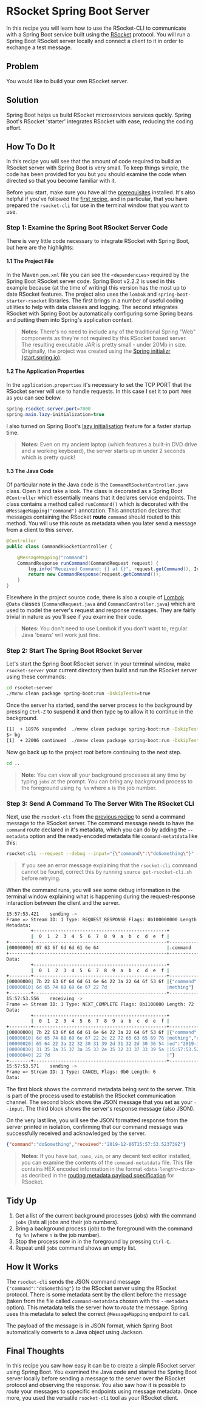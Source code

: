 # RSocket Spring Boot Server

In this recipe you will learn how to use the RSocket-CLI to communicate with a Spring Boot service built using the [RSocket][rsocket] protocol. You will run a Spring Boot RSocket server locally and connect a client to it in order to exchange a test message.

## Problem

You would like to build your own RSocket server.

## Solution

Spring Boot helps us build RSocket microservices services quckly. Spring Boot's RSocket 'starter' integrates RSocket with ease, reducing the coding effort.

## How To Do It

In this recipe you will see that the amount of code required to build an RSocket server with Spring Boot is very small. To keep things simple, the code has been provided for you but you should examine the code when directed so that you become familiar with it. 

Before you start, make sure you have all the [prerequisites][pre] installed. It's also helpful if you've followed the [first recipe][recipe], and in particular, that you have prepared the `rsocket-cli` for use in the terminal window that you want to use.

### Step 1: Examine the Spring Boot RSocket Server Code

There is very little code necessary to integrate RSocket with Spring Boot, but here are the highlights:

#### 1.1 The Project File

In the Maven `pom.xml` file you can see the `<dependencies>` required by the Spring Boot RSocket server code. Spring Boot v2.2.2 is used in this example because (at the time of writing) this version has the most up to date RSocket features. The project also uses the `lombok` and `spring-boot-starter-rsocket` libraries. The first brings in a number of useful coding utilities to help with data classes and logging. The second integrates RSocket with Spring Boot by automatically configuring some Spring beans and putting them into Spring's application context.

> **Notes:** 
> There's no need to include any of the traditional Spring "Web" components as they're not required by this RSocket based server.
> The resulting executable JAR is pretty small - under 20Mb in size. 
> Originally, the project was created using the [Spring initializr (start.spring.io)][initializr].

#### 1.2 The Application Properties

In the `application.properties` it's necessary to set the TCP PORT that the RSocket server will use to handle requests. In this case I set it to port `7000` as you can see below.

```java
spring.rsocket.server.port=7000
spring.main.lazy-initialization=true
```

I also turned on Spring Boot's [lazy initialisation][lazy] feature for a faster startup time.

> **Notes:**
> Even on my ancient laptop (which features a built-in DVD drive and a working keyboard), the server starts up in under 2 seconds which is pretty quick!

#### 1.3 The Java Code

Of particular note in the Java code is the `CommandRSocketController.java` class. Open it and take a look. The class is decorated as a Spring Boot `@Controller` which essentially means that it declares service endpoints. The class contains a method called `runCommand()` which is decorated with the `@MessageMapping("command")` annotation. This annotation declares that messages containing the RSocket **route** `command` should routed to this method. You will use this route as metadata when you later send a message from a client to this server.

```java
@Controller
public class CommandRSocketController {

    @MessageMapping("command")
    CommandResponse runCommand(CommandRequest request) {
        log.info("Received Command: {} at {}", request.getCommand(), Instant.now());
        return new CommandResponse(request.getCommand());
    }
}
```

Elsewhere in the project source code, there is also a couple of [Lombok][lombok] `@Data` classes (`CommandRequest.java` and `CommandController.java`) which are used to model the server's request and response messages. They are fairly trivial in nature as you'll see if you examine their code.

> **Notes:**
> You don't need to use Lombok if you don't want to, regular Java 'beans' will work just fine.

### Step 2: Start The Spring Boot RSocket Server

Let's start the Spring Boot RSocket server. In your terminal window, make `rsocket-server` your current directory then build and run the RSocket server using these commands:
 
```bash
cd rsocket-server
./mvnw clean package spring-boot:run -DskipTests=true
```

Once the server ha started, send the server process to the background by pressing `Ctrl-Z` to suspend it and then type `bg` to allow it to continue in the background.

```bash
[1]  + 18976 suspended  ./mvnw clean package spring-boot:run -DskipTests=true
$> bg
[1]  + 22006 continued  ./mvnw clean package spring-boot:run -DskipTests=true
```

Now go back up to the project root before continuing to the next step.

```bash
cd ..
```

> **Note:**
> You can view all your background processes at any time by typing `jobs` at the prompt. You can bring any background process to the foreground using `fg %n` where `n` is the job number.

### Step 3: Send A Command To The Server With The RSocket CLI

Next, use the `rsocket-cli` from the [previous recipe][recipe] to send a command message to the RSocket server. The command message needs to have the `command` route declared in it's metadata, which you can do by adding the `--metadata` option and the ready-encoded metadata file `command-metatdata` like this:

```bash
rsocket-cli --request --debug --input="{\"command\":\"doSomething\"}" --dataFormat="json" --metadata=@command-metadata --metadataFormat="message/x.rsocket.routing.v0"  tcp://localhost:7000
```

> If you see an error message explaining that the `rsocket-cli` command cannot be found, correct this by running `source get-rsocket-cli.sh` before retrying.

When the command runs, you will see some debug information in the terminal window explaining what is happening during the request-response interaction between the client and the server.

```bash
15:57:53.421	sending ->
Frame => Stream ID: 1 Type: REQUEST_RESPONSE Flags: 0b100000000 Length: 42
Metadata:
         +-------------------------------------------------+
         |  0  1  2  3  4  5  6  7  8  9  a  b  c  d  e  f |
+--------+-------------------------------------------------+----------------+
|00000000| 07 63 6f 6d 6d 61 6e 64                         |.command        |
+--------+-------------------------------------------------+----------------+
Data:
         +-------------------------------------------------+
         |  0  1  2  3  4  5  6  7  8  9  a  b  c  d  e  f |
+--------+-------------------------------------------------+----------------+
|00000000| 7b 22 63 6f 6d 6d 61 6e 64 22 3a 22 64 6f 53 6f |{"command":"doSo|
|00000010| 6d 65 74 68 69 6e 67 22 7d                      |mething"}       |
+--------+-------------------------------------------------+----------------+
15:57:53.556	receiving ->
Frame => Stream ID: 1 Type: NEXT_COMPLETE Flags: 0b1100000 Length: 72
Data:
         +-------------------------------------------------+
         |  0  1  2  3  4  5  6  7  8  9  a  b  c  d  e  f |
+--------+-------------------------------------------------+----------------+
|00000000| 7b 22 63 6f 6d 6d 61 6e 64 22 3a 22 64 6f 53 6f |{"command":"doSo|
|00000010| 6d 65 74 68 69 6e 67 22 2c 22 72 65 63 65 69 76 |mething","receiv|
|00000020| 65 64 22 3a 22 32 30 31 39 2d 31 32 2d 30 36 54 |ed":"2019-12-06T|
|00000030| 31 35 3a 35 37 3a 35 33 2e 35 32 33 37 33 39 5a |15:57:53.523739Z|
|00000040| 22 7d                                           |"}              |
+--------+-------------------------------------------------+----------------+
15:57:53.571	sending ->
Frame => Stream ID: 1 Type: CANCEL Flags: 0b0 Length: 6
Data:
```

The first block shows the command metadata being sent to the server. This is part of the process used to establish the RSocket communication channel. The second block shows the JSON message that you set as your `--input`. The third block shows the server's response message (also JSON). 

On the very last line, you will see the JSON formatted response from the server printed in isolation, confirming that our command message was successfully received and acknowledged by the server.

```json
{"command":"doSomething","received":"2019-12-06T15:57:53.523739Z"}
```

> **Notes:**
> If you have `bat`, `nano`, `vim`, or any decent text editor installed, you can examine the contents of the `command-metatdata` file. This file contains HEX encoded information in the format `<data-length><data>` as decribed in the [routing metadata payload specification][metadata] for RSocket.

## Tidy Up

1. Get a list of the current background processes (jobs) with the command `jobs` (lists all jobs and their job numbers).
2. Bring a background process (job) to the foreground with the command `fg %n` (where `n` is the job number).
3. Stop the process now in in the foreground by pressing `Ctrl-C`.
4. Repeat until `jobs` command shows an empty list.


## How It Works

The `rsocket-cli` sends the JSON command message `{"command":"doSomething"}` to the RSocket server using the RSocket protocol. There is some metadata sent by the client before the message (taken from the file called `command-metatdata` chosen with the `--metadata` option). This metadata tells the server how to *route* the  message. Spring uses this metadata to select the correct `@MessageMapping` endpoint to call.

The payload of the message is in JSON format, which Spring Boot automatically converts to a Java object using Jackson.

## Final Thoughts

In this recipe you saw how easy it can be to create a simple RSocket server using Spring Boot. You examined the Java code and started the Spring Boot server locally before sending a message to the server over the RSocket protocol and observing the response. You also saw how it is possible to *route* your messages to sppecific endpoints using message metadata. Once more, you used the versatile `rsocket-cli` tool as your RSocket client.

[initializr]: https://start.spring.io
[initializr-link]: https://start.spring.io/#!type=maven-project&language=java&platformVersion=2.2.1.RELEASE&packaging=jar&jvmVersion=1.8&groupId=io.pivotal&artifactId=rsocket-server&name=rsocket-server&description=Demo%20project%20for%20Spring%20Boot&packageName=io.pivotal.rsocket-server&dependencies=lombok,rsocket
[recipe]: ./first-try-rsocket.md
[lazy]: https://spring.io/blog/2019/03/14/lazy-initialization-in-spring-boot-2-2
[pre]: ./prerequisites.md
[rsocket]: https://rsocket.io
[metadata]: https://github.com/rsocket/rsocket/blob/master/Extensions/Routing.md
[lombok]: https://projectlombok.org/
